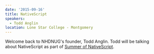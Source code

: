 ```yaml
---
date: '2015-09-16'
title: NativeScript
speakers:
  - Todd Anglin
location: Lone Star College - Montgomery
---
```

Welcome back to NHDNUG's founder, Todd Anglin.  Todd will be talking about NativeScript as part of [Summer of NativeScript](https://www.nativescript.org/summerofnativescript).